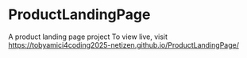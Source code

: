 # ProductLandingPage
A product landing page project
To view live, visit https://tobyamici4coding2025-netizen.github.io/ProductLandingPage/
